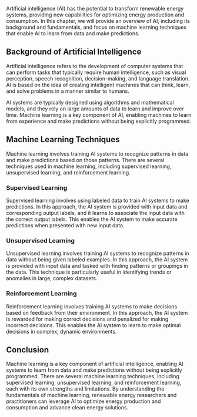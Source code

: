 
Artificial intelligence (AI) has the potential to transform renewable energy systems, providing new capabilities for optimizing energy production and consumption. In this chapter, we will provide an overview of AI, including its background and fundamentals, and focus on machine learning techniques that enable AI to learn from data and make predictions.

Background of Artificial Intelligence
-------------------------------------

Artificial intelligence refers to the development of computer systems that can perform tasks that typically require human intelligence, such as visual perception, speech recognition, decision-making, and language translation. AI is based on the idea of creating intelligent machines that can think, learn, and solve problems in a manner similar to humans.

AI systems are typically designed using algorithms and mathematical models, and they rely on large amounts of data to learn and improve over time. Machine learning is a key component of AI, enabling machines to learn from experience and make predictions without being explicitly programmed.

Machine Learning Techniques
---------------------------

Machine learning involves training AI systems to recognize patterns in data and make predictions based on those patterns. There are several techniques used in machine learning, including supervised learning, unsupervised learning, and reinforcement learning.

### Supervised Learning

Supervised learning involves using labeled data to train AI systems to make predictions. In this approach, the AI system is provided with input data and corresponding output labels, and it learns to associate the input data with the correct output labels. This enables the AI system to make accurate predictions when presented with new input data.

### Unsupervised Learning

Unsupervised learning involves training AI systems to recognize patterns in data without being given labeled examples. In this approach, the AI system is provided with input data and tasked with finding patterns or groupings in the data. This technique is particularly useful in identifying trends or anomalies in large, complex datasets.

### Reinforcement Learning

Reinforcement learning involves training AI systems to make decisions based on feedback from their environment. In this approach, the AI system is rewarded for making correct decisions and penalized for making incorrect decisions. This enables the AI system to learn to make optimal decisions in complex, dynamic environments.

Conclusion
----------

Machine learning is a key component of artificial intelligence, enabling AI systems to learn from data and make predictions without being explicitly programmed. There are several machine learning techniques, including supervised learning, unsupervised learning, and reinforcement learning, each with its own strengths and limitations. By understanding the fundamentals of machine learning, renewable energy researchers and practitioners can leverage AI to optimize energy production and consumption and advance clean energy solutions.
